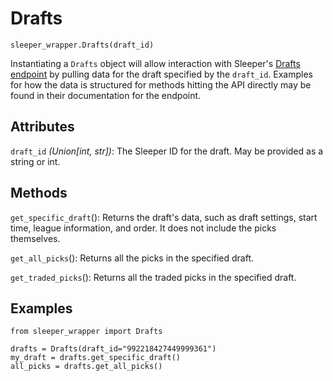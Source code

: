 # Drafts
`sleeper_wrapper.Drafts(draft_id)`

Instantiating a `Drafts` object will allow interaction with Sleeper's [Drafts endpoint](https://docs.sleeper.com/#drafts) by pulling data for the draft specified by the `draft_id`. Examples for how the data is structured for methods hitting the API directly may be found in their documentation for the endpoint.

## Attributes
`draft_id` _(Union[int, str])_: The Sleeper ID for the draft. May be provided as a string or int.

## Methods
`get_specific_draft`(): Returns the draft's data, such as draft settings, start time, league information, and order. It does not include the picks themselves.

`get_all_picks`(): Returns all the picks in the specified draft.

`get_traded_picks`(): Returns all the traded picks in the specified draft.

## Examples
```
from sleeper_wrapper import Drafts

drafts = Drafts(draft_id="992218427449999361")
my_draft = drafts.get_specific_draft()
all_picks = drafts.get_all_picks()
```
